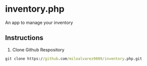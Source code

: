# inventory.php
 An app to manage your inventory
## Instructions
1. Clone Github Respository

```cmd
git clone https://github.com/miloalvarez9809/inventory.php.git
```